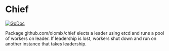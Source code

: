 # Chief

[![GoDoc](https://godoc.org/github.com/olomix/chief?status.svg)](https://godoc.org/github.com/olomix/chief)

Package github.com/olomix/chief elects a leader using etcd and runs a pool
of workers on leader. If leadership is lost, workers shut down and run on
another instance that takes leadership.
